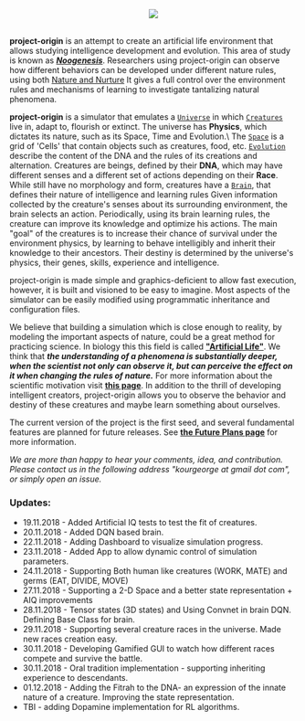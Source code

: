 <p align="center">
  <img src="https://github.com/kourgeorge/project-origin/blob/master/docs/origin-icon.png?raw=true"><br><br>
</p>

**project-origin** is an attempt to create an artificial life environment that allows studying intelligence development and evolution.
This area of study is known as [***Noogenesis***](https://en.wikipedia.org/wiki/Noogenesis).
Researchers using project-origin can observe how different behaviors can be developed under different nature rules, using both [Nature and Nurture](https://en.wikipedia.org/wiki/Nature_versus_nurture)
It gives a full control over the environment rules and mechanisms of learning to investigate tantalizing natural phenomena.

**project-origin** is a simulator that emulates a [`Universe`](/docs/Universe.md) in which [`Creatures`](/docs/Creature.md) live in, adapt to, flourish or extinct.
The universe has **Physics**, which dictates its nature, such as its Space, Time and Evolution.\\
The [`Space`](/docs/Space.md) is a grid of 'Cells' that contain objects such as creatures, food, etc.
[`Evolution`](/docs/Evolution.md) describe the content of the DNA and the rules of its creations and alternation.
Creatures are beings, defined by their **DNA**, which may have different senses and a different set of actions depending on their **Race**.
While still have no morphology and form, creatures have a [`Brain`](/docs/Brain.md), that defines their nature of intelligence and learning rules
Given information collected by the creature's senses about its surrounding environment, the brain selects an action.
Periodically, using its brain learning rules, the creature can improve its knowledge and optimize his actions. 
The main "goal" of the creatures is to increase their chance of survival under the environment physics, by learning to behave intelligibly and inherit their knowledge to their ancestors. 
Their destiny is determined by the universe's physics, their genes, skills, experience and intelligence.

project-origin is made simple and graphics-deficient to allow fast execution, however, it is built and visioned to be easy to imagine.
Most aspects of the simulator can be easily modified using programmatic inheritance and configuration files.

We believe that building a simulation which is close enough to reality, by modeling the important aspects of nature, could be a great method for practicing science.
In biology this this field is called [**"Artificial Life"**](https://en.wikipedia.org/wiki/Artificial_life).
We think that ***the understanding of a phenomena is substantially deeper, when the scientist not only can observe it, but can perceive the effect on it when changing the rules of nature.***
For more information about the scientific motivation visit [**this page**](/docs/Scientific.md).
In addition to the thrill of developing intelligent creators, project-origin allows you to observe the behavior and destiny of these creatures and maybe learn something about ourselves.

The current version of the project is the first seed, and several fundamental features are planned for future releases.
See [**the Future Plans page**](/docs/FuturePlans.md) for more information.

_We are more than happy to hear your comments, idea, and contribution.
Please contact us in the following address "kourgeorge at gmail dot com", or simply open an issue._

### Updates:
* 19.11.2018 - Added Artificial IQ tests to test the fit of creatures.
* 20.11.2018 - Added DQN based brain.
* 22.11.2018 - Adding Dashboard to visualize simulation progress.
* 23.11.2018 - Added App to allow dynamic control of simulation parameters.
* 24.11.2018 - Supporting Both human like creatures (WORK, MATE) and germs (EAT, DIVIDE, MOVE)
* 27.11.2018 - Supporting a 2-D Space and a better state representation + AIQ improvements
* 28.11.2018 - Tensor states (3D states) and Using Convnet in brain DQN. Defining Base Class for brain.
* 29.11.2018 - Supporting several creature races in the universe. Made new races creation easy.
* 30.11.2018 - Developing Gamified GUI to watch how different races compete and survive the battle.
* 30.11.2018 - Oral tradition implementation - supporting inheriting experience to descendants.
* 01.12.2018 - Adding the Fitrah to the DNA- an expression of the innate nature of a creature. Improving the state representation.
* TBI - adding Dopamine implementation for RL algorithms.
